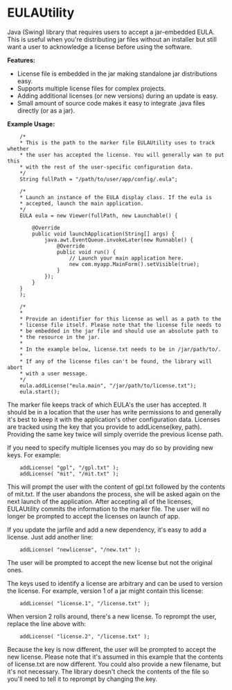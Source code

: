 EULAUtility
===========

Java (Swing) library that requires users to accept a jar-embedded EULA. This is useful when you're distributing jar files 
without an installer but still want a user to acknowledge a license before using the software. 

**Features:**

* License file is embedded in the jar making standalone jar distributions easy.
* Supports multiple license files for complex projects.
* Adding additional licenses (or new versions) during an update is easy.
* Small amount of source code makes it easy to integrate .java files directly (or as a jar).

**Example Usage:**

        /*
        * This is the path to the marker file EULAUtility uses to track whether 
        * the user has accepted the license. You will generally wan to put this 
        * with the rest of the user-specific configuration data.
        */
        String fullPath = "/path/to/user/app/config/.eula";

        /*
        * Launch an instance of the EULA display class. If the eula is
        * accepted, launch the main application.
        */
        EULA eula = new Viewer(fullPath, new Launchable() {

            @Override
            public void launchApplication(String[] args) {
                java.awt.EventQueue.invokeLater(new Runnable() {
                    @Override
                    public void run() {
                        // Launch your main application here.
                        new com.myapp.MainForm().setVisible(true);
                    }
                });
            }
        }
        );

        /*
        * 
        * Provide an identifier for this license as well as a path to the
        * license file itself. Please note that the license file needs to
        * be embedded in the jar file and should use an absolute path to 
        * the resource in the jar. 
        *
        * In the example below, license.txt needs to be in /jar/path/to/.
        * 
        * If any of the license files can't be found, the library will abort
        * with a user message.
        */
        eula.addLicense("eula.main", "/jar/path/to/license.txt");
        eula.start();
        
The marker file keeps track of which EULA's the user has accepted. It should be in a location that the user has write
permissions to and generally it's best to keep it with the application's other configuration data. Licenses are tracked
using the key that you provide to addLicense(key, path). Providing the same key twice will simply override the previous
license path. 

If you need to specify multiple licenses you may do so by providing new keys. For example:

        addLicense( "gpl", "/gpl.txt" );
        addLicense( "mit", "/mit.txt" );
        
This will prompt the user with the content of gpl.txt followed by the contents of mit.txt. If the user abandons the 
process, she will be asked again on the next launch of the application. After accepting all of the licenses, EULAUtility
commits the information to the marker file. The user will no longer be prompted to accept the licenses on launch of app.

If you update the jarfile and add a new dependency, it's easy to add a license. Just add another line:

        addLicense( "newlicense", "/new.txt" );
        
The user will be prompted to accept the new license but not the original ones.

The keys used to identify a license are arbitrary and can be used to version the license. For example, version 1 of a jar
might contain this license:

        addLicense( "license.1", "/license.txt" );

When version 2 rolls around, there's a new license. To reprompt the user, replace the line above with:

        addLicense( "license.2", "/license.txt" );
        
Because the key is now different, the user will be prompted to accept the new license. Please note that it's assumed in 
this example that the contents of license.txt are now different. You could also provide a new filename, but it's not
necessary. The library doesn't check the contents of the file so you'll need to tell it to reprompt by changing the
key.


